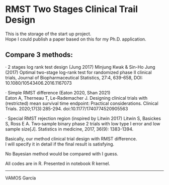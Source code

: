 # RMST Two Stages Clinical Trail Design
This is the storage of the start up project.  
Hope I could publish a paper based on this for my Ph.D. application.  

## Compare 3 methods:
· 2 stages log rank test design (Jung 2017) 
    Minjung Kwak & Sin-Ho Jung (2017) Optimal two-stage log-rank test for randomized phase II clinical trials, Journal of Biopharmaceutical Statistics, 27:4, 639-658, DOI: 10.1080/10543406.2016.1167073

· Simple RMST difference (Eaton 2020, Shan 2021)  
    Eaton A, Therneau T, Le-Rademacher J. Designing clinical trials with (restricted) mean survival time endpoint: Practical considerations. Clinical Trials. 2020;17(3):285-294. doi:10.1177/1740774520905563

· Special RMST rejection region (inspired by Litwin 2017)
    Litwin S, Basickes S, Ross E A. Two‐sample binary phase 2 trials with low type I error and low sample size[J]. Statistics in medicine, 2017, 36(9): 1383-1394.

Basically, our method clinical trial design with RMST difference.  
I will specify it in detail if the final result is satisfying.  

No Bayesian method would be compared with I guess.

All codes are in R. Presented in notebook R kernel.

--------------
VAMOS García

